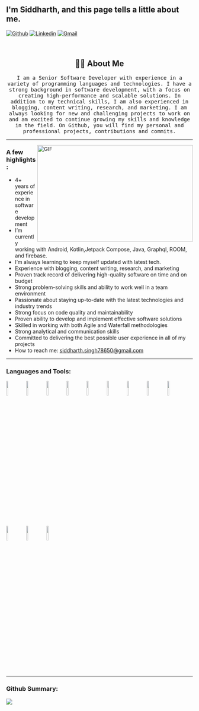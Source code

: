 <!-- Your title -->
## I'm Siddharth, and this page tells a little about me.

<!-- Your badges
You can use the website to generate badges: https://shields.io/
-->

[![Github](https://img.shields.io/badge/-Github-000?style=flat&logo=Github&logoColor=white)](https://github.com/SidDhaRth-cell-android)
[![Linkedin](https://img.shields.io/badge/-LinkedIn-blue?style=flat&logo=Linkedin&logoColor=white)](https://www.linkedin.com/in/siddharth-s-b45948178/)
[![Gmail](https://img.shields.io/badge/-Gmail-c14438?style=flat&logo=Gmail&logoColor=white)](mailto:siddharth.singh78650@gmail.com)

<!-- [![Website Badge](https://img.shields.io/badge/Website-3b5998?style=flat-square&logo=google-chrome&logoColor=white)](https://encryptsoul.com/) -->
<!-- [![Twitter Badge](https://img.shields.io/badge/-Twitter-00acee?style=flat-square&logo=Twitter&logoColor=white)](https://twitter.com/shahzadafridia1) -->
&nbsp;

<h2 align="center"> 👨‍💻 About Me</h2>
<p align="center">
  <samp>I am a Senior Software Developer with experience in a variety of programming languages and technologies. I have a strong background in software development, with a focus on creating high-performance and scalable solutions. In addition to my technical skills, I am also experienced in blogging, content writing, research, and marketing. I am always looking for new and challenging projects to work on and am excited to continue growing my skills and knowledge in the field. On Github, you will find my personal and professional projects, contributions and commits.
  </samp>
</p>

<hr>

 <img align="right" alt="GIF" src="https://github.com/abhisheknaiidu/abhisheknaiidu/blob/master/code.gif?raw=true" width="420" height="260" />

### A few highlights:
- 4+ years of experience in software development
- I’m currently working with Android, Kotlin,Jetpack Compose, Java, Graphql, ROOM, and firebase.
- I’m always learning to keep myself updated with latest tech.
- Experience with blogging, content writing, research, and marketing
- Proven track record of delivering high-quality software on time and on budget
- Strong problem-solving skills and ability to work well in a team environment
- Passionate about staying up-to-date with the latest technologies and industry trends
- Strong focus on code quality and maintainability
- Proven ability to develop and implement effective software solutions
- Skilled in working with both Agile and Waterfall methodologies
- Strong analytical and communication skills
- Committed to delivering the best possible user experience in all of my projects
- How to reach me: siddharth.singh78650@gmail.com
  
<hr>

### Languages and Tools:

  <code><img width="10%" src="https://www.vectorlogo.zone/logos/java/java-ar21.svg"></code>
  <code><img width="10%" src="https://www.vectorlogo.zone/logos/kotlinlang/kotlinlang-ar21.svg"></code>
  <code><img width="10%" src="https://www.vectorlogo.zone/logos/android/android-ar21.svg"></code>
  <code><img width="10%" src="https://www.vectorlogo.zone/logos/json/json-ar21.svg"></code>
  <code><img width="10%" src="https://www.vectorlogo.zone/logos/mysql/mysql-ar21.svg"></code>
  <code><img width="10%" src="https://www.vectorlogo.zone/logos/sqlite/sqlite-ar21.svg"></code>
  <code><img width="10%" src="https://www.vectorlogo.zone/logos/firebase/firebase-ar21.svg"></code>
  <code><img width="10%" src="https://www.vectorlogo.zone/logos/git-scm/git-scm-ar21.svg"></code>
  <code><img width="10%" src="https://www.vectorlogo.zone/logos/graphql/graphql-ar21.svg"></code>
  <code><img width="10%" src="https://www.vectorlogo.zone/logos/atlassian_jira/atlassian_jira-ar21.svg"></code>
  <code><img width="10%" src="https://www.vectorlogo.zone/logos/google_play/google_play-ar21.svg"></code>
  <code><img width="10%" src="https://www.vectorlogo.zone/logos/appcenterms/appcenterms-ar21.svg"></code>

</p>

<hr>

### Github Summary:

![](https://github-readme-stats.vercel.app/api?username=SidDhaRth-cell-android&show_icons=true)

<!--  <hr>
<p align="center">
   <i>A problem can be solved in a 100 different ways and There's always an easier way to solve a problem.</i>
   <br>
   <i>You miss 100% of the shots you don't take.</i>
   <br> -->
<br>

</p>

<!-- ### Hi there 👋

<!--
**SyedAbdullahHashmi/SyedAbdullahHashmi** is a ✨ _special_ ✨ repository because its `README.md` (this file) appears on your GitHub profile.

Here are some ideas to get you started:

- 🔭 I’m currently working on ...
- 🌱 I’m currently learning ...
- 👯 I’m looking to collaborate on ...
- 🤔 I’m looking for help with ...
- 💬 Ask me about ...
- 📫 How to reach me: ...
- 😄 Pronouns: ...
- ⚡ Fun fact: ...
-->
